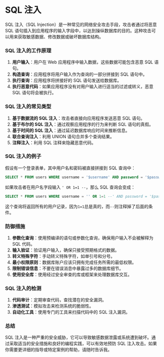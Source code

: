# SQL 注入

SQL 注入（SQL Injection）是一种常见的网络安全攻击手段，攻击者通过将恶意 SQL 语句插入到应用程序的输入字段中，以达到操纵数据库的目的。这种攻击可以用来获取敏感数据、修改数据或破坏数据库结构。

### SQL 注入的工作原理

1. **用户输入**：用户在 Web 应用程序中输入数据，这些数据可能包含恶意 SQL 语句。
2. **构造查询**：应用程序将用户输入作为查询的一部分拼接到 SQL 语句中。
3. **执行查询**：应用程序将拼接好的 SQL 语句发送给数据库。
4. **执行恶意代码**：如果应用程序没有对用户输入进行适当的过滤或转义，恶意 SQL 语句将会被执行。

### SQL 注入的常见类型

1. **基于数据流的 SQL 注入**：攻击者直接向应用程序发送恶意 SQL 语句。
2. **基于布尔的 SQL 注入**：通过观察应用程序的行为来判断 SQL 语句的真假。
3. **基于时间的 SQL 注入**：通过延迟数据库响应时间来推断信息。
4. **联合查询注入**：利用 UNION 语句合并多个查询结果。
5. **注释注入**：利用 SQL 注释来隐藏恶意代码。

### SQL 注入的例子

假设有一个登录表单，其中用户名和密码被直接拼接到 SQL 查询中：

```sql
SELECT * FROM users WHERE username = '$username' AND password = '$password';
```

如果攻击者在用户名字段输入 `' OR 1=1 --`，那么 SQL 查询会变成：

```sql
SELECT * FROM users WHERE username = '' OR 1=1 --' AND password = '$password';
```

这个查询将返回所有的用户记录，因为`1=1`总是真的，而`--`则注释掉了后面的条件。

### 防御措施

1. **参数化查询**：使用预编译的语句或参数化查询，确保用户输入不会被解释为 SQL 代码。
2. **输入验证**：验证用户输入，确保只接受预期格式的数据。
3. **转义特殊字符**：手动转义特殊字符，如单引号和分号。
4. **最小权限原则**：数据库账户应该只拥有完成任务所需的最低权限。
5. **限制错误信息**：不要在错误消息中暴露过多的数据库细节。
6. **使用安全库**：使用经过安全审查的库或框架来处理数据库交互。

### SQL 注入的检测

1. **代码审计**：定期审查代码，查找潜在的安全漏洞。
2. **渗透测试**：模拟攻击来检测系统的脆弱性。
3. **自动化工具**：使用专门的工具来扫描代码中的 SQL 注入漏洞。

### 总结

SQL 注入是一种严重的安全威胁，它可以导致敏感数据泄露或系统遭到破坏。通过采取适当的安全措施和良好的编程实践，可以有效地预防 SQL 注入攻击。如果你需要更详细的指导或特定案例的帮助，请随时告诉我。
